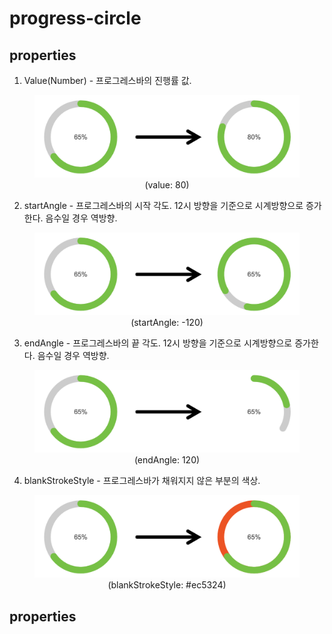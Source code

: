 # progress-circle

## properties  
1. Value(Number) - 프로그레스바의 진행률 값.  
<figure style="text-align: center;">

![진행막대-Value적용결과][progress-circle-02]  
<figurecaption>(value: 80)</figurecaption>
</figure>

2. startAngle - 프로그레스바의 시작 각도. 12시 방향을 기준으로 시계방향으로 증가한다. 음수일 경우 역방향.  
<figure style="text-align: center;">

![진행막대-startAngle적용결과][progress-circle-03]  
<figurecaption>(startAngle: -120)</figurecaption>
</figure>

3. endAngle - 프로그레스바의 끝 각도. 12시 방향을 기준으로 시계방향으로 증가한다. 음수일 경우 역방향.  
<figure style="text-align: center;">

![진행막대-endAngle적용결과][progress-circle-04]  
<figurecaption>(endAngle: 120)</figurecaption>
</figure>

4. blankStrokeStyle - 프로그레스바가 채워지지 않은 부분의 색상.  
<figure style="text-align: center;">

![진행막대-blankStrokeStyle적용결과][progress-circle-05]  
<figurecaption>(blankStrokeStyle: #ec5324)</figurecaption>
</figure>


[progress-circle-01]: ../images/progress-circle-01.png
[progress-circle-02]: ../images/progress-circle-02.png
[progress-circle-03]: ../images/progress-circle-03.png
[progress-circle-04]: ../images/progress-circle-04.png
[progress-circle-05]: ../images/progress-circle-05.png

## properties

### 
